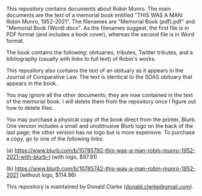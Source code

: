 This repository contains documents about Robin Munro. The main documents are the text of a memorial book entitled "THIS WAS A MAN: Robin Munro, 1952-2021". The filenames are "Memorial Book (pdf).pdf" and "Memorial Book (Word).docx". As the filenames suggest, the first file is in PDF format (and includes a book cover), whereas the second file is in Word format.

The book contains the following: obituaries, tributes, Twitter tributes, and a bibliography (usually with links to full text) of Robin's works.

This repository also contains the text of an obituary as it appears in the Journal of Comparative Law. The text is identical to the SOAS obituary that appears in the book.

You may ignore all the other documents; they are now contained in the text of the memorial book. I will delete them from the repository once I figure out how to delete files.

You may purchase a physical copy of the book direct from the printer, Blurb. One version includes a small and unobtrusive Blurb logo on the back of the last page; the other version has no logo but is more expensive. To purchase a copy, go to one of the following links:

(a) https://www.blurb.com/b/10785792-this-was-a-man-robin-munro-1952-2021-with-blurb-l (with logo, $97.91)
  
(b) https://www.blurb.com/b/10785742-this-was-a-man-robin-munro-1952-2021 (without logo, $114.96)

This repository is maintained by Donald Clarke (donald.clarke@gmail.com).
